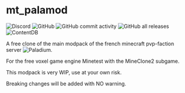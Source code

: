# mt_palamod
![Discord](https://img.shields.io/discord/779809029773983766)
![GitHub](https://img.shields.io/github/license/minetest-palamod/palamod)
![GitHub commit activity](https://img.shields.io/github/commit-activity/m/minetest-palamod/palamod)
![GitHub all releases](https://img.shields.io/github/downloads/minetest-palamod/palamod/total)
![ContentDB](https://content.minetest.net/packages/minetest-palamod/palamod/shields/title/)


A free clone of the main modpack of the french minecraft pvp-faction server ![Paladium](https://www.paladium-pvp.fr/).

For the free voxel game engine Minetest with the MineClone2 subgame.

This modpack is very WIP, use at your own risk.

Breaking changes will be added with NO warning.
